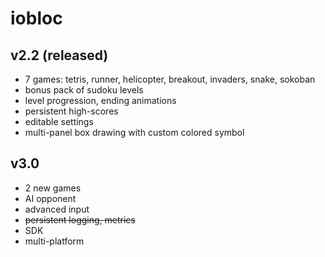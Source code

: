 # iobloc
## v2.2 (released)
* 7 games: tetris, runner, helicopter, breakout, invaders, snake, sokoban
* bonus pack of sudoku levels
* level progression, ending animations
* persistent high-scores
* editable settings
* multi-panel box drawing with custom colored symbol
## v3.0
* 2 new games
* AI opponent
* advanced input
* ~~persistent logging, metrics~~
* SDK
* multi-platform

